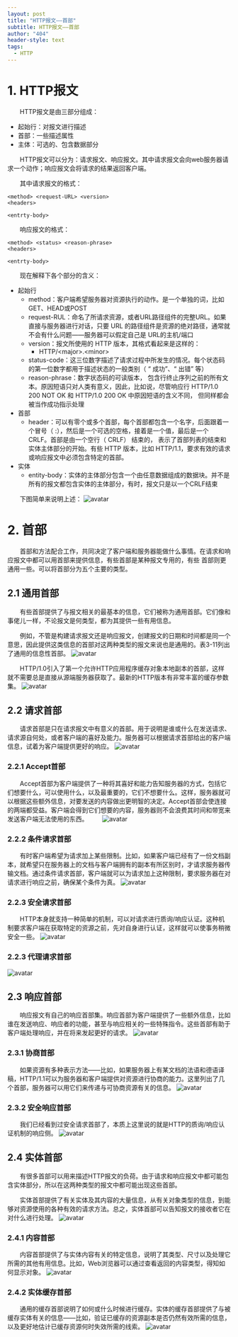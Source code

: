 ```yaml
---
layout: post
title: "HTTP报文——首部"
subtitle: HTTP报文——首部
author: "404"
header-style: text
tags:
  - HTTP
---
```



# 1. HTTP报文

　　HTTP报文是由三部分组成：
- 起始行：对报文进行描述
- 首部：一些描述属性
- 主体：可选的、包含数据部分

　　HTTP报文可以分为：请求报文、响应报文。其中请求报文会向web服务器请求一个动作；响应报文会将请求的结果返回客户端。

　　其中请求报文的格式：
```
<method> <request-URL> <version>
<headers>

<entrty-body>
```

　　响应报文的格式：
```
<method> <status> <reason-phrase>
<headers>

<entrty-body>
```

　　现在解释下各个部分的含义：
- 起始行  
  - method：客户端希望服务器对资源执行的动作。是一个单独的词，比如 GET、HEAD或POST
  - request-RUL：命名了所请求资源，或者URL路径组件的完整URL。如果直接与服务器进行对话，只要 URL 的路径组件是资源的绝对路径，通常就不会有什么问题——服务器可以假定自己是 URL的主机/端口
  - version：报文所使用的 HTTP 版本，其格式看起来是这样的：
    - HTTP/\<major\>.\<minor\>
  - status-code：这三位数字描述了请求过程中所发生的情况。每个状态码的第一位数字都用于描述状态的一般类别（ “ 成功”、“ 出错” 等）
  - reason-phrase：数字状态码的可读版本， 包含行终止序列之前的所有文本。原因短语只对人类有意义，因此，比如说，尽管响应行 HTTP/1.0 200 NOT OK 和 HTTP/1.0 200 OK 中原因短语的含义不同， 但同样都会被当作成功指示处理
- 首部
  - header：可以有零个或多个首部，每个首部都包含一个名字，后面跟着一个冒号（ :），然后是一个可选的空格，接着是一个值，最后是一个 CRLF。首部是由一个空行（ CRLF） 结束的， 表示了首部列表的结束和实体主体部分的开始。有些 HTTP 版本，比如 HTTP/1.1，要求有效的请求或响应报文中必须包含特定的首部。
- 实体
  - entity-body：实体的主体部分包含一个由任意数据组成的数据块。并不是所有的报文都包含实体的主体部分，有时，报文只是以一个CRLF结束

　　下图简单来说明上述：
![avatar](/img/in-post/Linux/201941901001.png)

# 2. 首部

　　首部和方法配合工作，共同决定了客户端和服务器能做什么事情。在请求和响应报文中都可以用首部来提供信息，有些首部是某种报文专用的，有些
首部则更通用一些。可以将首部分为五个主要的类型。

## 2.1 通用首部

　　有些首部提供了与报文相关的最基本的信息，它们被称为通用首部。它们像和事佬儿一样，不论报文是何类型，都为其提供一些有用信息。

　　例如，不管是构建请求报文还是响应报文，创建报文的日期和时间都是同一个意思，因此提供这类信息的首部对这两种类型的报文来说也是通用的。表3-11列出了通用的信息性首部。
![avatar](/img/in-post/Linux/201941901002.png)

　　HTTP/1.0引入了第一个允许HTTP应用程序缓存对象本地副本的首部，这样就不需要总是直接从源端服务器获取了。最新的HTTP版本有非常丰富的缓存参数集。
![avatar](/img/in-post/Linux/201941901003.png)

## 2.2 请求首部

　　请求首部是只在请求报文中有意义的首部。用于说明是谁或什么在发送请求、请求源自何处，或者客户端的喜好及能力。服务器可以根据请求首部给出的客户端信息，试着为客户端提供更好的响应。
![avatar](/img/in-post/Linux/201941901004.png)

### 2.2.1 Accept首部

　　Accept首部为客户端提供了一种将其喜好和能力告知服务器的方式，包括它们想要什么，可以使用什么，以及最重要的，它们不想要什么。这样，服务器就可以根据这些额外信息，对要发送的内容做出更明智的决定。Accept首部会使连接的两端都受益。客户端会得到它们想要的内容，服务器则不会浪费其时间和带宽来发送客户端无法使用的东西。
　　![avatar](/img/in-post/Linux/201941901005.png)

### 2.2.2 条件请求首部

　　有时客户端希望为请求加上某些限制。比如，如果客户端已经有了一份文档副本，就希望只在服务器上的文档与客户端拥有的副本有所区别时，才请求服务器传输文档。通过条件请求首部，客户端就可以为请求加上这种限制，要求服务器在对请求进行响应之前，确保某个条件为真。
![avatar](/img/in-post/Linux/201941901006.png)

### 2.2.3 安全请求首部

　　HTTP本身就支持一种简单的机制，可以对请求进行质询/响应认证。这种机制要求客户端在获取特定的资源之前，先对自身进行认证，这样就可以使事务稍微安全一些。
![avatar](/img/in-post/Linux/201941901007.png)

### 2.2.3 代理请求首部
![avatar](/img/in-post/Linux/201941901008.png)

## 2.3 响应首部

　　响应报文有自己的响应首部集。响应首部为客户端提供了一些额外信息，比如谁在发送响应、响应者的功能，甚至与响应相关的一些特殊指令。这些首部有助于客户端处理响应，并在将来发起更好的请求。
![avatar](/img/in-post/Linux/201941901009.png)

### 2.3.1 协商首部

　　如果资源有多种表示方法——比如，如果服务器上有某文档的法语和德语译稿，HTTP/1.1可以为服务器和客户端提供对资源进行协商的能力。这里列出了几个首部，服务器可以用它们来传递与可协商资源有关的信息。
![avatar](/img/in-post/Linux/201941901010.png)

### 2.3.2 安全响应首部

　　我们已经看到过安全请求首部了，本质上这里说的就是HTTP的质询/响应认证机制的响应侧。
![avatar](/img/in-post/Linux/201941901011.png)

## 2.4 实体首部

　　有很多首部可以用来描述HTTP报文的负荷。由于请求和响应报文中都可能包含实体部分，所以在这两种类型的报文中都可能出现这些首部。

　　实体首部提供了有关实体及其内容的大量信息，从有关对象类型的信息，到能够对资源使用的各种有效的请求方法。总之，实体首部可以告知报文的接收者它在对什么进行处理。
![avatar](/img/in-post/Linux/201941901012.png)

### 2.4.1 内容首部

　　内容首部提供了与实体内容有关的特定信息，说明了其类型、尺寸以及处理它所需的其他有用信息。比如，Web浏览器可以通过查看返回的内容类型，得知如何显示对象。
![avatar](/img/in-post/Linux/201941901013.png)

### 2.4.2 实体缓存首部

　　通用的缓存首部说明了如何或什么时候进行缓存。实体的缓存首部提供了与被缓存实体有关的信息——比如，验证已缓存的资源副本是否仍然有效所需的信息，以及更好地估计已缓存资源何时失效所需的线索。
![avatar](/img/in-post/Linux/201941901014.png)
